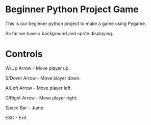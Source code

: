 Beginner Python Project Game
============================

This is our beginner python project to make a game using Pygame.

So far we have a background and sprite displaying.

Controls
==========
W/Up Arrow - Move player up.

S/Down Arrow - Move player down.

A/Left Arrow - Move player left.

D/Right Arrow - Move player right.

Space Bar - Jump

ESC - Exit
